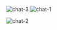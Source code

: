 ![chat-3](/listed-app/chat-3.jpg)
![chat-1](/listed-app/chat-1.jpg)

![chat-2](/listed-app/chat-2.jpg)
